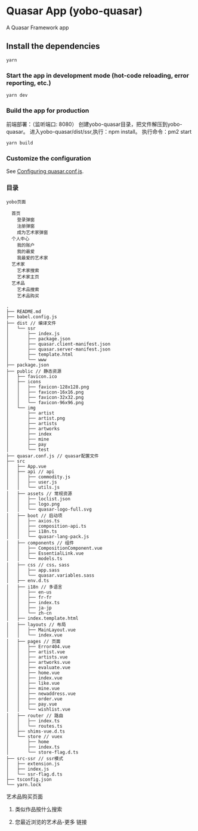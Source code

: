 # Quasar App (yobo-quasar)

A Quasar Framework app

## Install the dependencies
```bash
yarn
```

### Start the app in development mode (hot-code reloading, error reporting, etc.)
```bash
yarn dev
```

### Build the app for production

前端部署：（监听端口: 8080）
创建yobo-quasar目录，把文件解压到yobo-quasar。
进入yobo-quasar/dist/ssr,执行：npm install。
执行命令：pm2 start


```bash
yarn build
```


### Customize the configuration
See [Configuring quasar.conf.js](https://quasar.dev/quasar-cli/quasar-conf-js).

### 目录
```
yobo页面

  首页
    登录弹窗
    注册弹窗
    成为艺术家弹窗
  个人中心
    我的账户
    我的最爱
    我最爱的艺术家
  艺术家
    艺术家搜索
    艺术家主页
  艺术品
    艺术品搜索
    艺术品购买
```

```
.
├── README.md
├── babel.config.js
├── dist // 编译文件
│   └── ssr
│       ├── index.js
│       ├── package.json
│       ├── quasar.client-manifest.json
│       ├── quasar.server-manifest.json
│       ├── template.html
│       └── www
├── package.json
├── public // 静态资源
│   ├── favicon.ico
│   ├── icons
│   │   ├── favicon-128x128.png
│   │   ├── favicon-16x16.png
│   │   ├── favicon-32x32.png
│   │   └── favicon-96x96.png
│   └── img
│       ├── artist
│       ├── artist.png
│       ├── artists
│       ├── artworks
│       ├── index
│       ├── mine
│       ├── pay
│       └── test
├── quasar.conf.js // quasar配置文件
├── src
│   ├── App.vue
│   ├── api // api
│   │   ├── commodity.js
│   │   ├── user.js
│   │   └── utils.js
│   ├── assets // 常规资源
│   │   ├── loclist.json
│   │   ├── logo.png
│   │   └── quasar-logo-full.svg
│   ├── boot // 启动项
│   │   ├── axios.ts
│   │   ├── composition-api.ts
│   │   ├── i18n.ts
│   │   └── quasar-lang-pack.js
│   ├── components // 组件
│   │   ├── CompositionComponent.vue
│   │   ├── EssentialLink.vue
│   │   └── models.ts
│   ├── css // css，sass
│   │   ├── app.sass
│   │   └── quasar.variables.sass
│   ├── env.d.ts
│   ├── i18n // 多语言
│   │   ├── en-us
│   │   ├── fr-fr
│   │   ├── index.ts
│   │   ├── ja-jp
│   │   └── zh-cn
│   ├── index.template.html
│   ├── layouts // 布局
│   │   ├── MainLayout.vue
│   │   └── index.vue
│   ├── pages // 页面
│   │   ├── Error404.vue
│   │   ├── artist.vue
│   │   ├── artists.vue
│   │   ├── artworks.vue
│   │   ├── evaluate.vue
│   │   ├── home.vue
│   │   ├── index.vue
│   │   ├── like.vue
│   │   ├── mine.vue
│   │   ├── newaddress.vue
│   │   ├── order.vue
│   │   ├── pay.vue
│   │   └── wishlist.vue
│   ├── router // 路由
│   │   ├── index.ts
│   │   └── routes.ts
│   ├── shims-vue.d.ts
│   └── store // vuex
│       ├── home
│       ├── index.ts
│       └── store-flag.d.ts
├── src-ssr // ssr模式
│   ├── extension.js
│   ├── index.js
│   └── ssr-flag.d.ts
├── tsconfig.json
└── yarn.lock
```






艺术品购买页面

1. 类似作品按什么搜索

2. 您最近浏览的艺术品-更多 链接
